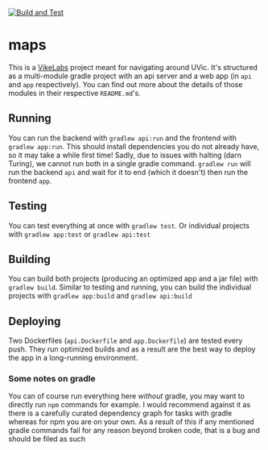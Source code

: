 [![Build and Test](https://github.com/MarcusDunn/maps/actions/workflows/docker-test.yml/badge.svg)](https://github.com/MarcusDunn/maps/actions/workflows/docker-test.yml)

# maps

This is a [VikeLabs](https://www.vikelabs.ca/) project meant for navigating around UVic. It's structured as a
multi-module gradle project with an api server and a web app (in `api` and `app` respectively). You can find out more
about the details of those modules in their respective `README.md`'s.

## Running

You can run the backend with `gradlew api:run` and the frontend with `gradlew app:run`. This should install dependencies
you do not already have, so it may take a while first time! Sadly, due to issues with halting (darn Turing), we cannot
run both in a single gradle command. `gradlew run` will run the backend `api` and wait for it to end (which it doesn't)
then run the frontend `app`.

## Testing

You can test everything at once with `gradlew test`. Or individual projects with `gradlew app:test`
or `gradlew api:test`

## Building

You can build both projects (producing an optimized app and a jar file) with `gradlew build`. Similar to testing and
running, you can build the individual projects with `gradlew app:build` and `gradlew api:build` 

## Deploying

Two Dockerfiles (`api.Dockerfile` and `app.Dockerfile`) are tested every push. They run optimized builds and as a result are
the best way to deploy the app in a long-running environment.

### Some notes on gradle

You can of course run everything here *without* gradle, you may want to directly run `npm` commands for example. I would
recommend against it as there is a carefully curated dependency graph for tasks with gradle whereas for npm you are on your
own. As a result of this if any mentioned gradle commands fail for any reason beyond broken code, that is a bug and should be filed 
as such
